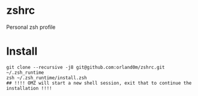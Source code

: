 # zshrc
Personal zsh profile

# Install

```
git clone --recursive -j8 git@github.com:orland0m/zshrc.git ~/.zsh_runtime
zsh ~/.zsh_runtime/install.zsh
## !!!! OMZ will start a new shell session, exit that to continue the installation !!!!
```
